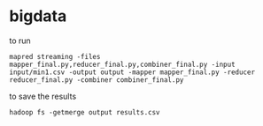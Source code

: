 # bigdata

to run 
```
mapred streaming -files mapper_final.py,reducer_final.py,combiner_final.py -input input/min1.csv -output output -mapper mapper_final.py -reducer reducer_final.py -combiner combiner_final.py
```

to save the results
```
hadoop fs -getmerge output results.csv
```
